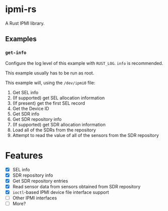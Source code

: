 # ipmi-rs
A Rust IPMI library.

## Examples
### `get-info`
Configure the log level of this example with `RUST_LOG`. `info` is recommended.

This example usually has to be run as root.

This example will, using the `/dev/ipmi0` file:
1. Get SEL info
2. (If supported) get SEL allocation information
3. (If present) get the first SEL record
4. Get the Device ID
5. Get SDR info
6. Get SDR repository info
7. (If supported) get SDR allocation information
8. Load all of the SDRs from the repository
9. Attempt to read the value of all of the sensors from the SDR repository

# Features
- [x] SEL info
- [x] SDR repository info
- [x] Get SDR repository entries
- [x] Read sensor data from sensors obtained from SDR repository
- [x] `ioctl`-based IPMI device file interface support
- [ ] Other IPMI interfaces
- [ ] More?